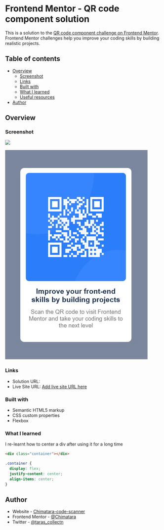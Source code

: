 # Frontend Mentor - QR code component solution

This is a solution to the [QR code component challenge on Frontend Mentor](https://www.frontendmentor.io/challenges/qr-code-component-iux_sIO_H). Frontend Mentor challenges help you improve your coding skills by building realistic projects. 

## Table of contents

- [Overview](#overview)
  - [Screenshot](#screenshot)
  - [Links](#links)
  - [Built with](#built-with)
  - [What I learned](#what-i-learned)
  - [Useful resources](#useful-resources)
- [Author](#author)



## Overview

### Screenshot

![](./Screenshots/Screenshot%202023-03-05%20at%2017-17-36%20Frontend%20Mentor%20QR%20Code%20task.pngScreenshots)

![](./Screenshots/Screenshot%202023-03-05%20at%2017-16-58%20Frontend%20Mentor%20QR%20Code%20task.png)

### Links

- Solution URL: [](https://github.com/Chimatara/QR-Code-Scanner)
- Live Site URL: [Add live site URL here](https://your-live-site-url.com)



### Built with

- Semantic HTML5 markup
- CSS custom properties
- Flexbox

### What I learned

I re-learnt how to center a div after using it for a long time

```html
<div class="container"></div>
```
```css
.container {
  display: flex;
  justify-content: center;
  align-items: center;
}
```

## Author

- Website - [Chimatara-code-scanner](https://www.your-site.com)
- Frontend Mentor - [@Chimatara](https://www.frontendmentor.io/profile/Chimatara)
- Twitter - [@taras_collectn](https://twitter.com/taras_collectn)




